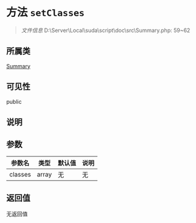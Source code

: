 # 方法 `setClasses`

> *文件信息* D:\Server\Local\suda\script\doc\src\Summary.php: 59~62

## 所属类 

[Summary](../Summary.md)

## 可见性

public

## 说明



## 参数


| 参数名 | 类型 | 默认值 | 说明 |
|--------|-----|-------|-------|
| classes |  array | 无 | 无 |



## 返回值

无返回值
